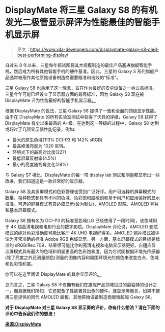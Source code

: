 # DisplayMate 将三星 Galaxy S8 的有机发光二极管显示屏评为性能最佳的智能手机显示屏

> 原文：<https://www.xda-developers.com/displaymate-galaxy-s8-oled-best-performing-display/>

自过去 8 年以来，三星每年都试图将其大规模制造的最佳产品塞进旗舰智能手机，然后成为所有其他智能手机的硬件基准。因此，三星的 Galaxy S 系列旗舰产品通常被用作其他原始设备制造商需要瞄准和击败的“标准”。

三星 [Galaxy S8](http://forum.xda-developers.com/galaxy-s8) 也秉承了这一理念，旨在作为最好的安卓设备之一树立高标准。三星今年可能已经设立了显示器方面的最高标准，因为 Galaxy S8 现在被 DisplayMate 评为性能最好的智能手机显示器[。](http://www.displaymate.com/Galaxy_S8_ShootOut_01.htm)

根据 DisplayMate 的说法，三星 Galaxy S8 提供了一致和全面的顶级显示性能。由于在 DisplayMate 的所有实验室测试中获得了优异的评级，Galaxy S8 获得了 DisplayMate 有史以来最高的 A+级。在达到这一等级的过程中，Galaxy S8 达到或超过了几项显示器性能记录，例如:

*   最大的原生色域(113% DCI-P3 和 142% sRGB)
*   最高峰值亮度为 1020 尼特。
*   环境光下的最高对比度(227)
*   最低屏幕反射率(4.5%)
*   最小的亮度随视角变化(29%)

与 Galaxy S7 相比，DisplayMate 的每一项 display lab 测试和测量都显示出一些改进，我们知道这是一款非常好的显示器。

Galaxy S8 及其多屏模式和色彩管理也受到广泛好评。用户可选择的屏幕模式的数量，每种模式都具有不同的色域、色彩饱和度级别和基于用户和应用偏好的显示校准。可选的屏幕模式有自适应显示(设为默认)、AMOLED 影院、AMOLED 照片和基本屏幕模式。

Galaxy S8 拥有名为 DCI-P3 的标准宽色域(LG 已经使用了一段时间)，该色域用于 4K 超高清电视和电影行业的数字影院。DisplayMate 评论说，AMOLED 影院模式的绝对色彩准确度可能比客厅 4K UHD 电视好得多。AMOLED 照片模式被评论为非常准确的标准 Adobe RGB 色域显示。另一方面，基本屏幕模式的目标是标准的 sRGB/Rec.709，结果很可能比你的高清电视和电脑显示器更好。自适应显示屏模式具有最大的色域和明显更高的色彩饱和度，因为它试图根据环境光传感器(除了亮度之外还测量颜色)测量的图像内容和周围环境光的颜色来改变白点、色域和色彩饱和度。

你可以在这里阅读 DisplayMate 的其余显示评论[。](http://www.displaymate.com/Galaxy_S8_ShootOut_01.htm)

总而言之，三星 Galaxy S8 不仅拥有我们在旗舰产品领域见过的最独特的设计之一，而且据我们所知，它还配备了性能极其出色的硬件。就显示屏而言，如果不使用三星提供的同代 AMOLED 面板，其他原始设备制造商很难超越 Galaxy S8。

**对于 DisplayMate 对三星 Galaxy S8 显示屏的评价，你有什么想法？请在下面的评论中告诉我们你的想法！**

[**来源:DisplayMate**](http://www.displaymate.com/Galaxy_S8_ShootOut_01.htm)
